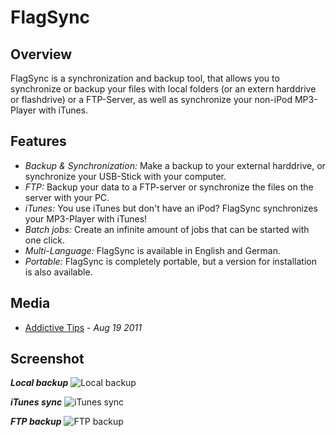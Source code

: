 # FlagSync

## Overview

FlagSync is a synchronization and backup tool, that allows you to synchronize or backup your files 
with local folders (or an extern harddrive or flashdrive) or a FTP-Server, as well as synchronize your non-iPod MP3-Player with iTunes.

## Features

- *Backup & Synchronization:* Make a backup to your external harddrive, or synchronize your USB-Stick with your computer.
- *FTP:* Backup your data to a FTP-server or synchronize the files on the server with your PC.
- *iTunes:* You use iTunes but don't have an iPod? FlagSync synchronizes your MP3-Player with iTunes!
- *Batch jobs:* Create an infinite amount of jobs that can be started with one click.
- *Multi-Language:* FlagSync is available in English and German.
- *Portable:* FlagSync is completely portable, but a version for installation is also available.

## Media

- [Addictive Tips][1]  - *Aug 19 2011*

## Screenshot

***Local backup***
![Local backup][2]

***iTunes sync***
![iTunes sync][3]

***FTP backup***
![FTP backup][4]

[1]: http://www.addictivetips.com/windows-tips/sync-itunes-with-portable-media-player-backup-data-on-ftp-usb-flagsync
[2]: http://flagbug.github.com/flagsync/local-backup.jpg
[3]: http://flagbug.github.com/flagsync/iTunes-sync.JPG
[4]: http://flagbug.github.com/flagsync/ftp-backup.jpg
                  